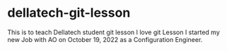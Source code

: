 # dellatech-git-lesson

This is to teach Dellatech student git lesson
I love git Lesson
I started my new Job with AO on October 19, 2022 as a Configuration Engineer.
